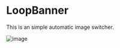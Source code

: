 # LoopBanner

This  is an simple automatic image switcher.

![image](https://github.com/panda912/LoopBanner/blob/master/art/pic.gif)
